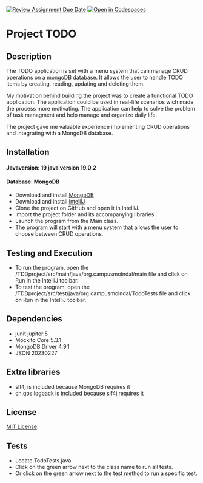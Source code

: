 [![Review Assignment Due Date](https://classroom.github.com/assets/deadline-readme-button-24ddc0f5d75046c5622901739e7c5dd533143b0c8e959d652212380cedb1ea36.svg)](https://classroom.github.com/a/MYVtI0hB)
[![Open in Codespaces](https://classroom.github.com/assets/launch-codespace-7f7980b617ed060a017424585567c406b6ee15c891e84e1186181d67ecf80aa0.svg)](https://classroom.github.com/open-in-codespaces?assignment_repo_id=11359582)
# Project TODO

## Description
The TODO application is set with a menu system that can manage CRUD operations on a mongoDB database. It allows the user to handle TODO items by creating, reading, updating and deleting them. 

My motivation behind building the project was to create a functional TODO application. The application could be used in real-life scenarios wich made the process more motivating. 
The application can help to solve the problem of task managment and help manage and organize daily life.

The project gave me valuable experience implementing CRUD operations and integrating with a MongoDB database. 

## Installation
#### Javaversion: 19 java version 19.0.2
#### Database: MongoDB

+ Download and install [MongoDB](https://www.mongodb.com/try/download/community)
+ Download and install [IntelliJ](https://www.oracle.com/java/technologies/javase-jdk11-downloads.html)
+ Clone the project on GitHub and open it in IntelliJ.
+ Import the project folder and its accompanying libraries.
+ Launch the program from the Main class.
+ The program will start with a menu system that allows the user to choose between CRUD operations.

## Testing and Execution
+ To run the program, open the /TDDproject/src/main/java/org.campusmolndal/main file and click on Run in the IntelliJ toolbar.
+ To test the program, open the /TDDproject/src/test/java/org.campusmolndal/TodoTests file and click on Run in the IntelliJ toolbar.

## Dependencies
+ junit jupiter 5
+ Mockito Core 5.3.1
+ MongoDB Driver 4.9.1
+ JSON 20230227

## Extra libraries
+ slf4j is included because MongoDB requires it
+ ch.qos.logback is included because slf4j requires it

## License

[MIT License](https://choosealicense.com/licenses/mit/).

## Tests

+ Locate TodoTests.java
+ Click on the green arrow next to the class name to run all tests.
+ Or click on the green arrow next to the test method to run a specific test.


